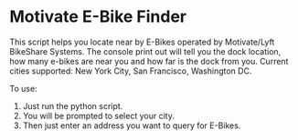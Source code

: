 # Motivate E-Bike Finder

This script helps you locate near by E-Bikes operated by Motivate/Lyft BikeShare Systems.
The console print out will tell you the dock location, how many e-bikes are near you and how far is the dock from you.
Current cities supported: New York City, San Francisco, Washington DC.

To use:
1. Just run the python script.
2. You will be prompted to select your city.
3. Then just enter an address you want to query for E-Bikes.
